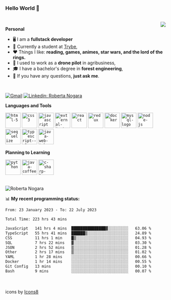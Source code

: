 ### Hello World 👋

<br />

<img align="right" src="https://github.blog/wp-content/uploads/2018/10/46896184-b679fc80-ce30-11e8-88bf-921e9b788f7c.gif?resize=200%2C200"  />

**Personal**
- 🖥️ I am a **fullstack developer**
- 📖 Currently a student at [Trybe](https://www.betrybe.com/),
- ❤️ Things I like: **reading, games, animes, star wars, and the lord of the rings.** 
- 🌾 I used to work as a **drone pilot** in agribusiness,
- 🎓 I have a bachelor's degree in **forest engineering**,
- 💬 If you have any questions, **just ask me**.

<br />

[![Gmail](https://img.icons8.com/neon/96/gmail.png)](mailto:r.nogara.dev@gmail.com)
[![Linkedin: Roberta Nogara](https://img.icons8.com/neon/96/linkedin.png)](https://www.linkedin.com/in/robertanogara/)

**Languages and Tools**  

<code><img width="48" height="48" src="https://img.icons8.com/fluency/48/html-5.png" alt="html-5"/></code>
<code><img width="48" height="48" src="https://img.icons8.com/fluency/48/css3.png" alt="css3"/></code>
<code><img width="48" height="48" src="https://img.icons8.com/fluency/48/javascript.png" alt="javascript"/></code>
<code><img width="48" height="48" src="https://img.icons8.com/external-tal-revivo-color-tal-revivo/48/external-jest-can-collect-code-coverage-information-from-entire-projects-logo-color-tal-revivo.png" alt="external-jest-can-collect-code-coverage-information-from-entire-projects-logo-color-tal-revivo"/></code>
<code><img width="48" height="48" src="https://img.icons8.com/office/40/react.png" alt="react"/></code>
<code><img width="48" height="48" src="https://img.icons8.com/color/48/redux.png" alt="redux"/></code>
<code><img width="48" height="48" src="https://img.icons8.com/fluency/48/docker.png" alt="docker"/></code>
<code><img width="48" height="48" src="https://img.icons8.com/fluency/48/mysql-logo.png" alt="mysql-logo"/></code>
<code><img width="48" height="48" src="https://img.icons8.com/fluency/48/node-js.png" alt="node-js"/></code>
<code><img width="48" height="48" src="https://cdn.icon-icons.com/icons2/2415/PNG/512/sequelize_original_logo_icon_146348.png" alt="sequelize"/></code>
<code><img width="48" height="48" src="https://img.icons8.com/fluency/48/typescript--v2.png" alt="typescript--v2"/></code>
<code><img width="48" height="48" src="https://img.icons8.com/color/48/java-web-token.png" alt="java-web-token"/></code>

**Planning to Learning**

<code><img width="48" height="48" src="https://img.icons8.com/fluency/48/python.png" alt="python"/></code>
<code><img width="48" height="48" src="https://img.icons8.com/fluency/48/java-coffee-cup-logo.png" alt="java-coffee-cup-logo"/></code>
<code><img width="48" height="48" src="https://img.icons8.com/fluency/48/c-sharp-logo.png" alt="c-sharp-logo"/></code>

<br />
<img src="https://github-readme-stats.vercel.app/api?username=rnogara&count_private=true&show_icons=true" alt="Roberta Nogara" />
<br />

📊 **My recent programming status:**
<!--START_SECTION:waka-->

```txt
From: 23 January 2023 - To: 22 July 2023

Total Time: 223 hrs 43 mins

JavaScript   141 hrs 4 mins  ███████████████▓░░░░░░░░░   63.06 %
TypeScript   55 hrs 41 mins  ██████▒░░░░░░░░░░░░░░░░░░   24.89 %
CSS          11 hrs 1 min    █▒░░░░░░░░░░░░░░░░░░░░░░░   04.93 %
SQL          7 hrs 22 mins   ▓░░░░░░░░░░░░░░░░░░░░░░░░   03.30 %
JSON         2 hrs 52 mins   ▒░░░░░░░░░░░░░░░░░░░░░░░░   01.28 %
Other        2 hrs 17 mins   ▒░░░░░░░░░░░░░░░░░░░░░░░░   01.02 %
YAML         1 hr 28 mins    ░░░░░░░░░░░░░░░░░░░░░░░░░   00.66 %
Docker       1 hr 14 mins    ░░░░░░░░░░░░░░░░░░░░░░░░░   00.55 %
Git Config   13 mins         ░░░░░░░░░░░░░░░░░░░░░░░░░   00.10 %
Bash         9 mins          ░░░░░░░░░░░░░░░░░░░░░░░░░   00.07 %
```

<!--END_SECTION:waka-->

<br />
<br />
icons by <a href="https://icons8.com">Icons8</a>
